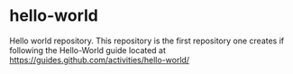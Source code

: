 hello-world
===========

Hello world repository.
This repository is the first repository one creates if following the Hello-World guide located at https://guides.github.com/activities/hello-world/
